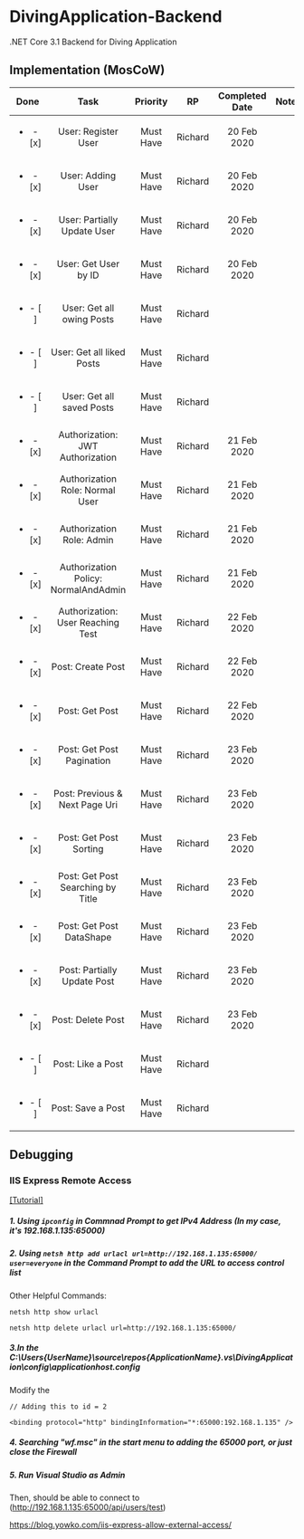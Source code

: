 # DivingApplication-Backend
.NET Core 3.1 Backend for Diving Application

## Implementation (MosCoW)

|Done|Task|Priority|RP|Completed Date|Note|
|:---:|:---:|:---:|:---:|:---:|:---:|
|<ul><li>- [x] </li></ul>|User: Register User|Must Have| Richard | 20 Feb 2020||
|<ul><li>- [x] </li></ul>|User: Adding User|Must Have| Richard | 20 Feb 2020||
|<ul><li>- [x] </li></ul>|User: Partially Update User|Must Have| Richard | 20 Feb 2020||
|<ul><li>- [x] </li></ul>|User: Get User by ID|Must Have| Richard | 20 Feb 2020||
|<ul><li>- [ ] </li></ul>|User: Get all owing Posts|Must Have| Richard |||
|<ul><li>- [ ] </li></ul>|User: Get all liked Posts|Must Have| Richard |||
|<ul><li>- [ ] </li></ul>|User: Get all saved Posts|Must Have| Richard |||
|<ul><li>- [x] </li></ul>|Authorization: JWT Authorization|Must Have| Richard | 21 Feb 2020||
|<ul><li>- [x] </li></ul>|Authorization Role: Normal User|Must Have| Richard | 21 Feb 2020||
|<ul><li>- [x] </li></ul>|Authorization Role: Admin |Must Have| Richard | 21 Feb 2020||
|<ul><li>- [x] </li></ul>|Authorization Policy: NormalAndAdmin |Must Have| Richard | 21 Feb 2020||
|<ul><li>- [x] </li></ul>|Authorization: User Reaching Test|Must Have| Richard | 22 Feb 2020||
|<ul><li>- [x] </li></ul>|Post: Create Post|Must Have| Richard | 22 Feb 2020||
|<ul><li>- [x] </li></ul>|Post: Get Post|Must Have| Richard | 22 Feb 2020||
|<ul><li>- [x] </li></ul>|Post: Get Post Pagination|Must Have| Richard | 23 Feb 2020||
|<ul><li>- [x] </li></ul>|Post: Previous & Next Page Uri|Must Have| Richard | 23 Feb 2020||
|<ul><li>- [x] </li></ul>|Post: Get Post Sorting|Must Have| Richard | 23 Feb 2020||
|<ul><li>- [x] </li></ul>|Post: Get Post Searching by Title|Must Have| Richard | 23 Feb 2020||
|<ul><li>- [x] </li></ul>|Post: Get Post DataShape|Must Have| Richard | 23 Feb 2020||
|<ul><li>- [x] </li></ul>|Post: Partially Update Post|Must Have| Richard | 23 Feb 2020||
|<ul><li>- [x] </li></ul>|Post: Delete Post|Must Have| Richard | 23 Feb 2020||
|<ul><li>- [ ] </li></ul>|Post: Like a Post|Must Have| Richard |||
|<ul><li>- [ ] </li></ul>|Post: Save a Post|Must Have| Richard |||










## Debugging

### IIS Express Remote Access

[[Tutorial]](https://blog.yowko.com/iis-express-allow-external-access/)

##### 1. Using `ipconfig` in Commnad Prompt to get IPv4 Address (In my case, it's 192.168.1.135:65000)
##### 2. Using `netsh http add urlacl url=http://192.168.1.135:65000/ user=everyone` in the Command Prompt to add the URL to access control list

Other Helpful Commands:
```
netsh http show urlacl

netsh http delete urlacl url=http://192.168.1.135:65000/
```

##### 3.In the C:\Users\{UserName}\source\repos\{ApplicationName}\.vs\DivingApplication\config\applicationhost.config
Modify the <Sites>
  
  
```
// Adding this to id = 2

<binding protocol="http" bindingInformation="*:65000:192.168.1.135" />

```

##### 4. Searching "wf.msc" in the start menu to adding the 65000 port, or just close the Firewall

##### 5. Run Visual Studio as Admin

Then, should be able to connect to (http://192.168.1.135:65000/api/users/test)

https://blog.yowko.com/iis-express-allow-external-access/
